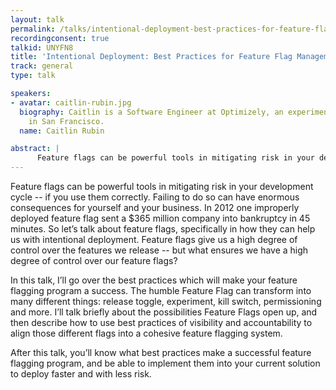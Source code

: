 ```yaml
---
layout: talk
permalink: /talks/intentional-deployment-best-practices-for-feature-flag-management
recordingconsent: true
talkid: UNYFN8
title: 'Intentional Deployment: Best Practices for Feature Flag Management'
track: general
type: talk

speakers:
- avatar: caitlin-rubin.jpg
  biography: Caitlin is a Software Engineer at Optimizely, an experimentation platform
    in San Francisco.
  name: Caitlin Rubin

abstract: | 
      Feature flags can be powerful tools in mitigating risk in your development cycle -- if you use them correctly. In 2012 one improperly deployed feature flag sent a $365 million company into bankruptcy in 45 minutes. So let’s talk about feature flags, and how they can help us intentionally deploy.
---
```


Feature flags can be powerful tools in mitigating risk in your development cycle -- if you use them correctly. Failing to do so can have enormous consequences for yourself and your business. In 2012 one improperly deployed feature flag sent a $365 million company into bankruptcy in 45 minutes. So let’s talk about feature flags, specifically in how they can help us with intentional deployment. Feature flags give us a high degree of control over the features we release -- but what ensures we have a high degree of control over our feature flags? 

In this talk, I’ll go over the best practices which will make your feature flagging program a success. The humble Feature Flag can transform into many different things: release toggle, experiment, kill switch, permissioning and more. I’ll talk briefly about the possibilities Feature Flags open up, and then describe how to use best practices of visibility and accountability to align those different flags into a cohesive feature flagging system.

After this talk, you’ll know what best practices make a successful feature flagging program, and be able to implement them into your current solution to deploy faster and with less risk.
